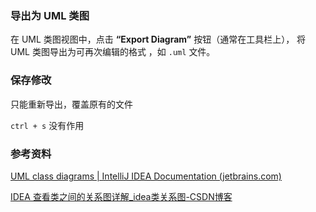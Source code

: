 ### 导出为 UML 类图

在 UML 类图视图中，点击 **“Export Diagram”** 按钮（通常在工具栏上）， 将 UML 类图导出为可再次编辑的格式 ，如 `.uml` 文件。



### 保存修改

只能重新导出，覆盖原有的文件

`ctrl + s` 没有作用



### 参考资料

[UML class diagrams | IntelliJ IDEA Documentation (jetbrains.com)](https://www.jetbrains.com/help/idea/2024.1/class-diagram.html?Class_diagram#analyze_class)

[IDEA 查看类之间的关系图详解_idea类关系图-CSDN博客](https://blog.csdn.net/qq_41971087/article/details/116406182)

